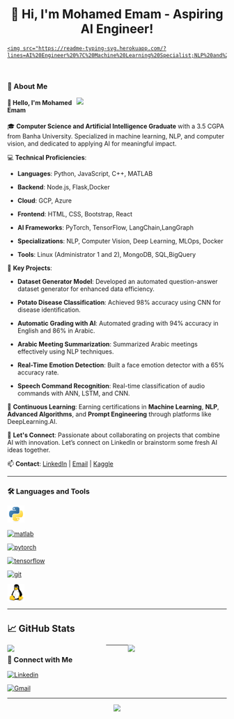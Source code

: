 <h1 align="center">👋 Hi, I'm Mohamed Emam - Aspiring AI Engineer!</h1>

<p align="center">

  <a href="https://github.com/DenverCoder1/readme-typing-svg">

    <img src="https://readme-typing-svg.herokuapp.com/?lines=AI%20Engineer%20%7C%20Machine%20Learning%20Specialist;NLP%20and%20Computer%20Vision%20Enthusiast;Constant%20Learner%20and%20Innovator;Stay%20Tuned%20for%20Exciting%20Projects&font=Fira%20Code&center=true&width=700&height=45&color=2196f3&vCenter=true&size=24">

  </a>

</p>


<br/>


<h3>🚀 About Me</h3>

<picture> <img align="right" src="https://media.tenor.com/NOYF3f82b_gAAAAC/programmer.gif" width="345px"></picture>


<h4>👋 Hello, I'm Mohamed Emam</h4>


🎓 **Computer Science and Artificial Intelligence Graduate** with a 3.5 CGPA from Banha University. Specialized in machine learning, NLP, and computer vision, and dedicated to applying AI for meaningful impact.


💻 **Technical Proficiencies**:

   - **Languages**: Python, JavaScript, C++, MATLAB

   - **Backend**: Node.js, Flask,Docker

   - **Cloud**: GCP, Azure

   - **Frontend**: HTML, CSS, Bootstrap, React

   - **AI Frameworks**: PyTorch, TensorFlow, LangChain,LangGraph

   - **Specializations**: NLP, Computer Vision, Deep Learning, MLOps, Docker

   - **Tools**: Linux (Administrator 1 and 2), MongoDB, SQL,BigQuery


🔭 **Key Projects**:

   - **Dataset Generator Model**: Developed an automated question-answer dataset generator for enhanced data efficiency.

   - **Potato Disease Classification**: Achieved 98% accuracy using CNN for disease identification.

   - **Automatic Grading with AI**: Automated grading with 94% accuracy in English and 86% in Arabic.

   - **Arabic Meeting Summarization**: Summarized Arabic meetings effectively using NLP techniques.

   - **Real-Time Emotion Detection**: Built a face emotion detector with a 65% accuracy rate.

   - **Speech Command Recognition**: Real-time classification of audio commands with ANN, LSTM, and CNN.


🌱 **Continuous Learning**: Earning certifications in **Machine Learning**, **NLP**, **Advanced Algorithms**, and **Prompt Engineering** through platforms like DeepLearning.AI.


🤝 **Let's Connect**: Passionate about collaborating on projects that combine AI with innovation. Let’s connect on LinkedIn or brainstorm some fresh AI ideas together.


📫 **Contact**: [LinkedIn](https://www.linkedin.com/in/mohamed-emam-599970208/) | [Email](mailto:emam200232@gmail.com) | [Kaggle](https://www.kaggle.com/elemam)


---


### 🛠 Languages and Tools

<p align="left">

  <a href="https://www.python.org" target="_blank" rel="noreferrer"> <img src="https://raw.githubusercontent.com/devicons/devicon/master/icons/python/python-original.svg" alt="python" width="40" height="40"/> </a>

  <a href="https://www.mathworks.com/" target="_blank" rel="noreferrer"> <img src="https://upload.wikimedia.org/wikipedia/commons/2/21/Matlab_Logo.png" alt="matlab" width="40" height="40"/> </a>

  <a href="https://pytorch.org/" target="_blank" rel="noreferrer"> <img src="https://www.vectorlogo.zone/logos/pytorch/pytorch-icon.svg" alt="pytorch" width="40" height="40"/> </a>

  <a href="https://www.tensorflow.org" target="_blank" rel="noreferrer"> <img src="https://www.vectorlogo.zone/logos/tensorflow/tensorflow-icon.svg" alt="tensorflow" width="40" height="40"/> </a>

  <a href="https://git-scm.com/" target="_blank" rel="noreferrer"> <img src="https://www.vectorlogo.zone/logos/git-scm/git-scm-icon.svg" alt="git" width="40" height="40"/> </a>

  <a href="https://www.linux.org/" target="_blank" rel="noreferrer"> <img src="https://raw.githubusercontent.com/devicons/devicon/master/icons/linux/linux-original.svg" alt="linux" width="40" height="40"/> </a>

</p>


---


<h2>📈 GitHub Stats</h2>


<a href="https://github.com/mohamed-em2m">

  <img align="left" src="https://github-readme-stats.vercel.app/api?username=mohamed-em2m&show_icons=true&theme=dark&hide_border=true&text_color=ffffff" width="45%">

</a>

<a href="https://github.com/mohamed-em2m">

  <img align="right" src="https://github-readme-streak-stats.herokuapp.com/?user=mohamed-em2m&theme=dark&hide_border=true&text_color=ffffff" width="45%">

</a>


---


### 🤝 Connect with Me

[![Linkedin](https://img.shields.io/badge/LinkedIn-0077B5?style=for-the-badge&logo=linkedin&logoColor=white)](https://www.linkedin.com/in/mohamed-emam-599970208/)

[![Gmail](https://img.shields.io/badge/Gmail-D14836?style=for-the-badge&logo=gmail&logoColor=white&link=mailto:emam200232@gmail.com)](mailto:emam200232@gmail.com)


---


<div align="center">

 <img src="https://komarev.com/ghpvc/?username=mohamed-em2m&style=for-the-badge&color=blue" width="200">

</div> 
